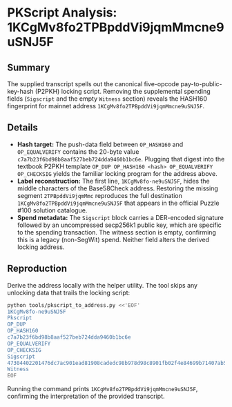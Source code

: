 # PKScript Analysis: 1KCgMv8fo2TPBpddVi9jqmMmcne9uSNJ5F

## Summary
The supplied transcript spells out the canonical five-opcode
pay-to-public-key-hash (P2PKH) locking script.  Removing the
supplemental spending fields (`Sigscript` and the empty `Witness`
section) reveals the HASH160 fingerprint for mainnet address
`1KCgMv8fo2TPBpddVi9jqmMmcne9uSNJ5F`.

## Details
- **Hash target:** The push-data field between `OP_HASH160` and
  `OP_EQUALVERIFY` contains the 20-byte value
  `c7a7b23f6bd98b8aaf527beb724dda9460b1bc6e`.  Plugging that digest into
  the textbook P2PKH template `OP_DUP OP_HASH160 <hash> OP_EQUALVERIFY
  OP_CHECKSIG` yields the familiar locking program for the address above.
- **Label reconstruction:** The first line, `1KCgMv8fo-ne9uSNJ5F`, hides
  the middle characters of the Base58Check address.  Restoring the
  missing segment `2TPBpddVi9jqmMmc` reproduces the full destination
  `1KCgMv8fo2TPBpddVi9jqmMmcne9uSNJ5F` that appears in the official
  Puzzle #100 solution catalogue.
- **Spend metadata:** The `Sigscript` block carries a DER-encoded
  signature followed by an uncompressed secp256k1 public key, which are
  specific to the spending transaction.  The witness section is empty,
  confirming this is a legacy (non-SegWit) spend.  Neither field alters
  the derived locking address.

## Reproduction
Derive the address locally with the helper utility.  The tool skips any
unlocking data that trails the locking script:

```bash
python tools/pkscript_to_address.py <<'EOF'
1KCgMv8fo-ne9uSNJ5F
Pkscript
OP_DUP
OP_HASH160
c7a7b23f6bd98b8aaf527beb724dda9460b1bc6e
OP_EQUALVERIFY
OP_CHECKSIG
Sigscript
47304402201476dc7ac901ead81908cadedc98b978d98c8901fb02f4e84699b71407ab562502207a6532157049e9319fcd5f2b407d33a1530f5166084572b747279792ab1bab23012103d2063d40402f030d4cc71331468827aa41a8a09bd6fd801ba77fb64f8e67e617
Witness
EOF
```

Running the command prints `1KCgMv8fo2TPBpddVi9jqmMmcne9uSNJ5F`,
confirming the interpretation of the provided transcript.

